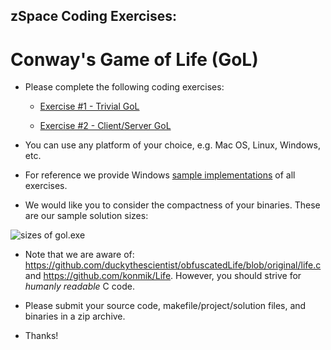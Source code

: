 ## zSpace Coding Exercises:

# Conway's Game of Life (GoL)

* Please complete the following coding exercises:

  * [Exercise #1 - Trivial GoL](https://github.com/zspace/system.software.interview.gol.public/blob/master/GOL-trivial.md)
  
  * [Exercise #2 - Client/Server GoL](https://github.com/zspace/system.software.interview.gol.public/blob/master/GOL-client-server.md)

* You can use any platform of your choice, e.g. Mac OS, Linux, Windows, etc.

* For reference we provide Windows [sample implementations](https://github.com/zspace/system.software.interview.gol.public/tree/master/bin) of all exercises.

* We would like you to consider the compactness of your binaries. These are our sample solution sizes:

![sizes of gol.exe](https://raw.githubusercontent.com/zspace/system.software.interview.gol.public/master/gol/gol.exe.size.png)

* Note that we are aware of: https://github.com/duckythescientist/obfuscatedLife/blob/original/life.c and https://github.com/konmik/Life. However, you should strive for *humanly* *readable* C code.

* Please submit your source code, makefile/project/solution files, and binaries in a zip archive.

* Thanks!
